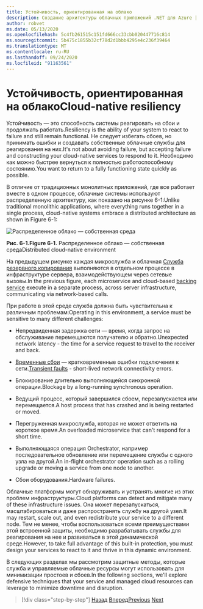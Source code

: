```yaml
---
title: Устойчивость, ориентированная на облако
description: Создание архитектуры облачных приложений .NET для Azure | Устойчивость машинного кода в облаке
author: robvet
ms.date: 05/13/2020
ms.openlocfilehash: 5c4fb261515c151fd666cc33cbb020447716c814
ms.sourcegitcommit: 5b475c1855b32cf78d2d1bbb4295e4c236f39464
ms.translationtype: MT
ms.contentlocale: ru-RU
ms.lasthandoff: 09/24/2020
ms.locfileid: "91163561"
---
```

# <a name="cloud-native-resiliency"></a><span data-ttu-id="2a8e6-103">Устойчивость, ориентированная на облако</span><span class="sxs-lookup"><span data-stu-id="2a8e6-103">Cloud-native resiliency</span></span>

<span data-ttu-id="2a8e6-104">Устойчивость — это способность системы реагировать на сбои и продолжать работать.</span><span class="sxs-lookup"><span data-stu-id="2a8e6-104">Resiliency is the ability of your system to react to failure and still remain functional.</span></span> <span data-ttu-id="2a8e6-105">Не следует избегать сбоев, но принимать ошибки и создавать собственные облачные службы для реагирования на них.</span><span class="sxs-lookup"><span data-stu-id="2a8e6-105">It's not about avoiding failure, but accepting failure and constructing your cloud-native services to respond to it.</span></span> <span data-ttu-id="2a8e6-106">Необходимо как можно быстрее вернуться к полностью работоспособному состоянию.</span><span class="sxs-lookup"><span data-stu-id="2a8e6-106">You want to return to a fully functioning state quickly as possible.</span></span>

<span data-ttu-id="2a8e6-107">В отличие от традиционных монолитных приложений, где все работает вместе в одном процессе, облачные системы используют распределенную архитектуру, как показано на рисунке 6-1:</span><span class="sxs-lookup"><span data-stu-id="2a8e6-107">Unlike traditional monolithic applications, where everything runs together in a single process, cloud-native systems embrace a distributed architecture as shown in Figure 6-1:</span></span>

![Распределенное облако — собственная среда](./media/distributed-cloud-native-environment.png)

<span data-ttu-id="2a8e6-109">**Рис. 6-1.**</span><span class="sxs-lookup"><span data-stu-id="2a8e6-109">**Figure 6-1.**</span></span> <span data-ttu-id="2a8e6-110">Распределенное облако — собственная среда</span><span class="sxs-lookup"><span data-stu-id="2a8e6-110">Distributed cloud-native environment</span></span>

<span data-ttu-id="2a8e6-111">На предыдущем рисунке каждая микрослужба и облачная [Служба резервного копирования](https://12factor.net/backing-services) выполняются в отдельном процессе в инфраструктуре сервера, взаимодействующем через сетевые вызовы.</span><span class="sxs-lookup"><span data-stu-id="2a8e6-111">In the previous figure, each microservice and cloud-based [backing service](https://12factor.net/backing-services) execute in a separate process, across server infrastructure, communicating via network-based calls.</span></span>

<span data-ttu-id="2a8e6-112">При работе в этой среде служба должна быть чувствительна к различным проблемам:</span><span class="sxs-lookup"><span data-stu-id="2a8e6-112">Operating in this environment, a service must be sensitive to many different challenges:</span></span>

- <span data-ttu-id="2a8e6-113">Непредвиденная задержка сети — время, когда запрос на обслуживание перемещаются получателю и обратно.</span><span class="sxs-lookup"><span data-stu-id="2a8e6-113">Unexpected network latency - the time for a service request to travel to the receiver and back.</span></span>

- <span data-ttu-id="2a8e6-114">[Временные сбои](/azure/architecture/best-practices/transient-faults) — кратковременные ошибки подключения к сети.</span><span class="sxs-lookup"><span data-stu-id="2a8e6-114">[Transient faults](/azure/architecture/best-practices/transient-faults) - short-lived network connectivity errors.</span></span>

- <span data-ttu-id="2a8e6-115">Блокирование длительно выполняющейся синхронной операции.</span><span class="sxs-lookup"><span data-stu-id="2a8e6-115">Blockage by a long-running synchronous operation.</span></span>

- <span data-ttu-id="2a8e6-116">Ведущий процесс, который завершился сбоем, перезапускается или перемещается.</span><span class="sxs-lookup"><span data-stu-id="2a8e6-116">A host process that has crashed and is being restarted or moved.</span></span>

- <span data-ttu-id="2a8e6-117">Перегруженная микрослужба, которая не может ответить на короткое время.</span><span class="sxs-lookup"><span data-stu-id="2a8e6-117">An overloaded microservice that can't respond for a short time.</span></span>

- <span data-ttu-id="2a8e6-118">Выполняющаяся операция Orchestrator, например последовательное обновление или перемещение службы с одного узла на другой.</span><span class="sxs-lookup"><span data-stu-id="2a8e6-118">An in-flight orchestrator operation such as a rolling upgrade or moving a service from one node to another.</span></span>

- <span data-ttu-id="2a8e6-119">Сбои оборудования.</span><span class="sxs-lookup"><span data-stu-id="2a8e6-119">Hardware failures.</span></span>

<span data-ttu-id="2a8e6-120">Облачные платформы могут обнаруживать и устранять многие из этих проблем инфраструктуры.</span><span class="sxs-lookup"><span data-stu-id="2a8e6-120">Cloud platforms can detect and mitigate many of these infrastructure issues.</span></span> <span data-ttu-id="2a8e6-121">Она может перезапускаться, масштабироваться и даже распространять службу на другой узел.</span><span class="sxs-lookup"><span data-stu-id="2a8e6-121">It may restart, scale out, and even redistribute your service to a different node.</span></span>  <span data-ttu-id="2a8e6-122">Тем не менее, чтобы воспользоваться всеми преимуществами этой встроенной защиты, необходимо разрабатывать службы для реагирования на нее и развиваться в этой динамической среде.</span><span class="sxs-lookup"><span data-stu-id="2a8e6-122">However, to take full advantage of this built-in protection, you must design your services to react to it and thrive in this dynamic environment.</span></span>

<span data-ttu-id="2a8e6-123">В следующих разделах мы рассмотрим защитные методы, которые служба и управляемые облачные ресурсы могут использовать для минимизации простоев и сбоев.</span><span class="sxs-lookup"><span data-stu-id="2a8e6-123">In the following sections, we'll explore defensive techniques that your service and managed cloud resources can leverage to minimize downtime and disruption.</span></span>

>[!div class="step-by-step"]
><span data-ttu-id="2a8e6-124">[Назад](elastic-search-in-azure.md)
>[Вперед](application-resiliency-patterns.md)</span><span class="sxs-lookup"><span data-stu-id="2a8e6-124">[Previous](elastic-search-in-azure.md)
[Next](application-resiliency-patterns.md)</span></span>
